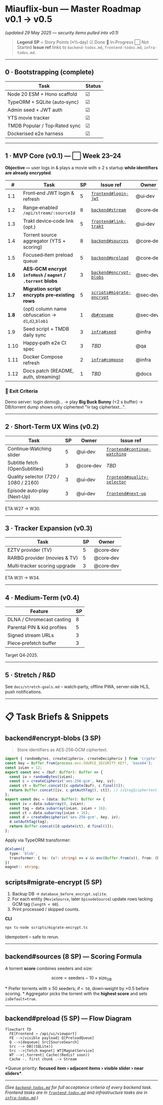 # Miauflix‑bun — **Master Roadmap v0.1 → v0.5**

_(updated 29 May 2025 — security items pulled into v0.1)_

> **Legend** **SP** = Story Points (≈½‑day) ☑ Done 🔄 In‑Progress ⬜ Not Started
> **Issue ref** links to `backend-todos.md`, `frontend-todos.md`, `infra-todos.md`.

---

## 0 · Bootstrapping (complete)

| Task                          | Status |
| ----------------------------- | ------ |
| Node 20 ESM + Hono scaffold   | ☑     |
| TypeORM + SQLite (auto‑sync)  | ☑     |
| Admin seed + JWT auth         | ☑     |
| YTS movie tracker             | ☑     |
| TMDB Popular / Top‑Rated sync | ☑     |
| Dockerised e2e harness        | ☑     |

---

## 1 · **MVP Core (v0.1)** — ⬜ **Week 23–24**

**Objective —** user logs in & plays a movie with ≤ 2 s startup **while identifiers are already encrypted**.

| #       | Task                                                         | SP  | Issue ref                                                                                              | Owner     | Target  |
| ------- | ------------------------------------------------------------ | --- | ------------------------------------------------------------------------------------------------------ | --------- | ------- |
| 1.1     | Front‑end JWT login & refresh                                | 5   | [`frontend#login-jwt`](todo/frontend-todos.md#frontendlogin-jwt)                                       | @ui‑dev   | W23–24  |
| 1.2     | Range‑enabled `/api/stream/:sourceId`                        | 8   | [`backend#stream`](todo/backend-todos.md#backendstream--apistreamsourceid-endpoint-8-sp)               | @core‑dev | W23–24  |
| 1.3     | Trakt device‑code link (opt.)                                | 5   | [`frontend#link-trakt`](todo/frontend-todos.md#frontendlink-trakt)                                     | @ui‑dev   | W24     |
| 1.4     | Torrent source aggregator (YTS + scoring)                    | 8   | [`backend#sources`](todo/backend-todos.md#backendsources--torrent-source-aggregator-8-sp)              | @core‑dev | W24     |
| 1.5     | Focused‑item preload queue                                   | 5   | [`backend#preload`](todo/backend-todos.md#backendpreload--focuseditem-preload-queue-5-sp)              | @core‑dev | W24–25  |
| **1.6** | **AES‑GCM encrypt `infoHash` / `magnet` / `.torrent` blobs** | 3   | [`backend#encrypt-blobs`](todo/backend-todos.md#backendencryptblobs--encrypt-torrent-identifiers-3-sp) | @sec‑dev  | ☑ Done |
| **1.7** | **Migration script encrypts pre‑existing rows**              | 5   | [`scripts#migrate-encrypt`](todo/backend-todos.md#scriptsmigrate-encrypt--data-migration-5-sp)         | @sec‑dev  | ☑ Done |
| **1.8** | (opt) column name obfuscation → `d1`,`d2`,`blob1`            | 1   | [`db#rename`](todo/backend-todos.md#dbrename--columnname-obfuscation-1-sp-optional)                    | @sec‑dev  | ☑ Done |
| 1.9     | Seed script + TMDB daily sync                                | 3   | [`infra#seed`](todo/infra-todos.md#infraseed--3-sp--milestone-v01)                                     | @infra    | W24     |
| 1.10    | Happy‑path e2e CI spec                                       | 3   | _TBD_                                                                                                  | @qa       | W24     |
| 1.11    | Docker Compose refresh                                       | 2   | [`infra#compose`](todo/infra-todos.md#infracompose--2-sp--milestone-v01)                               | @infra    | W23     |
| 1.12    | Docs patch (README, auth, streaming)                         | 1   | _TBD_                                                                                                  | @docs     | W24     |

### 🎯 Exit Criteria

Demo server: login _demo@…_ → play **Big Buck Bunny** (<2 s buffer) → DB/torrent dump shows only ciphertext "iv tag ciphertext…".

---

## 2 · Short‑Term UX Wins (v0.2)

| Task                                 | SP  | Owner     | Issue ref                                                                        |
| ------------------------------------ | --- | --------- | -------------------------------------------------------------------------------- |
| Continue‑Watching slider             | 5   | @ui‑dev   | [`frontend#continue-watching`](todo/frontend-todos.md#frontendcontinue-watching) |
| Subtitle fetch (OpenSubtitles)       | 3   | @core‑dev | _TBD_                                                                            |
| Quality selector (720 / 1080 / 2160) | 3   | @ui‑dev   | [`frontend#quality-selector`](todo/frontend-todos.md#frontendquality-selector)   |
| Episode auto‑play (Next‑Up)          | 3   | @ui‑dev   | [`frontend#next-up`](todo/frontend-todos.md#frontendnext-up)                     |

ETA W27 → W30.

---

## 3 · Tracker Expansion (v0.3)

| Task                          | SP  | Owner     |
| ----------------------------- | --- | --------- |
| EZTV provider (TV)            | 5   | @core‑dev |
| RARBG provider (movies & TV)  | 5   | @core‑dev |
| Multi‑tracker scoring upgrade | 3   | @core‑dev |

ETA W31 → W34.

---

## 4 · Medium‑Term (v0.4)

| Feature                     | SP  |
| --------------------------- | --- |
| DLNA / Chromecast casting   | 8   |
| Parental PIN & kid profiles | 5   |
| Signed stream URLs          | 3   |
| Piece‑prefetch buffer       | 3   |

Target Q4‑2025.

---

## 5 · Stretch / R\&D

See `docs/stretch-goals.md` – watch‑party, offline PWA, server‑side HLS, push notifications.

---

# 📋 Task Briefs & Snippets

## backend#encrypt‑blobs (3 SP)

> Store identifiers as AES‑256‑GCM ciphertext.

```ts
import { randomBytes, createCipheriv, createDecipheriv } from 'crypto';
const key = Buffer.from(process.env.SOURCE_SECURITY_KEY!, 'base64');
const ivLen = 12;
export const enc = (buf: Buffer): Buffer => {
  const iv = randomBytes(ivLen);
  const c = createCipheriv('aes-256-gcm', key, iv);
  const ct = Buffer.concat([c.update(buf), c.final()]);
  return Buffer.concat([iv, c.getAuthTag(), ct]); // iv‖tag‖ciphertext
};
export const dec = (data: Buffer): Buffer => {
  const iv = data.subarray(0, ivLen);
  const tag = data.subarray(ivLen, ivLen + 16);
  const ct = data.subarray(ivLen + 16);
  const d = createDecipheriv('aes-256-gcm', key, iv);
  d.setAuthTag(tag);
  return Buffer.concat([d.update(ct), d.final()]);
};
```

Apply via TypeORM transformer:

```ts
@Column({
  type: 'blob',
  transformer: { to: (v?: string) => v && enc(Buffer.from(v)), from: (b?: Buffer) => b && dec(b).toString() }
})
magnet!: string;
```

## scripts#migrate‑encrypt (5 SP)

1. Backup DB → `database_before_encrypt.sqlite`.
2. For each entity (`MovieSource`, later `EpisodeSource`) update rows lacking GCM tag (`length < 60`).
3. Print processed / skipped counts.

**CLI**

```bash
npx ts-node scripts/migrate-encrypt.ts
```

Idempotent – safe to rerun.

---

## backend#sources (8 SP) — **Scoring Formula**

A torrent **score** combines seeders and size:

$$
\text{score} = \text{seeders} \; \minus \; 10 \times \text{size}_{\text{GB}}
$$

\* Prefer torrents with ≥ 50 seeders; if `< 50`, down‑weight by ×0.5 before scoring. \* Aggregator picks the torrent with the **highest score** and sets `isDefault=true`.

---

## backend#preload (5 SP) — Flow Diagram

```mermaid
flowchart TD
  FE[Frontend → /api/ui/viewport]
  FE -->|visible payload| Q[PreloadQueue]
  Q -->|dequeue| Src[SourceSearch]
  Src --> DB[(SQLite)]
  Src -->|fetch magnet| WT[MagnetService]
  WT -->|.torrent| Cache((Redis? soon))
  Cache -. first chunk .-> Stream
```

\*Queue priority: **focused item › adjacent items › visible slider › near sliders\***.

---

_(See [`backend-todos.md`](todo/backend-todos.md) for full acceptance criteria of every backend task. Frontend tasks are in [`frontend-todos.md`](todo/frontend-todos.md) and infrastructure tasks are in [`infra-todos.md`](todo/infra-todos.md).)_
